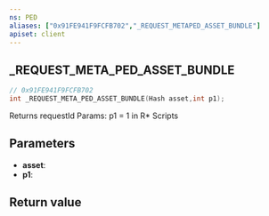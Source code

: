 ```yaml
---
ns: PED
aliases: ["0x91FE941F9FCFB702","_REQUEST_METAPED_ASSET_BUNDLE"]
apiset: client
---
```

## _REQUEST_META_PED_ASSET_BUNDLE

```c
// 0x91FE941F9FCFB702
int _REQUEST_META_PED_ASSET_BUNDLE(Hash asset,int p1);
```

Returns requestId
Params: p1 = 1 in R* Scripts

## Parameters
* **asset**:
* **p1**:

## Return value

